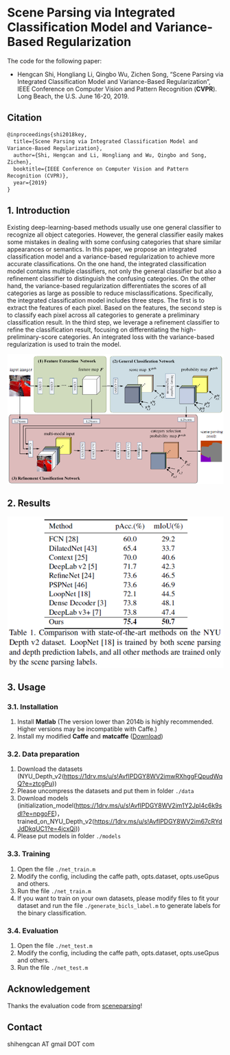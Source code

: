 # Scene Parsing via Integrated Classification Model and Variance-Based Regularization

The code for the following paper:
* Hengcan Shi, Hongliang Li, Qingbo Wu, Zichen Song, “Scene Parsing via Integrated Classification Model and Variance-Based Regularization”, IEEE Conference on Computer Vision and Pattern Recognition (**CVPR**). Long Beach, the U.S. June 16-20, 2019. 

## Citation
```
@inproceedings{shi2018key,
  title={Scene Parsing via Integrated Classification Model and Variance-Based Regularization},
  author={Shi, Hengcan and Li, Hongliang and Wu, Qingbo and Song, Zichen},
  booktitle={IEEE Conference on Computer Vision and Pattern Recognition (CVPR)},
  year={2019}
}
```

## 1. Introduction
Existing deep-learning-based methods usually use one general classifier to recognize all object categories. However, the general classifier easily makes some mistakes in dealing with some confusing categories that share similar appearances or semantics. In this paper, we propose an integrated classification model and a variance-based regularization to achieve more accurate classifications. On
the one hand, the integrated classification model contains multiple classifiers, not only the general classifier but also a refinement classifier to distinguish the confusing categories. On the other hand, the variance-based regularization differentiates the scores of all categories as large as possible to reduce misclassifications. Specifically, the integrated classification model includes three steps. The
first is to extract the features of each pixel. Based on the features, the second step is to classify each pixel across all categories to generate a preliminary classification result. In the third step, we leverage a refinement classifier to refine the classification result, focusing on differentiating the high-preliminary-score categories. An integrated loss with the variance-based regularization is used to train the model.

![image](illustration/overview.png)

## 2. Results

![image](illustration/results_NYU.png)

## 3. Usage
### 3.1. Installation
1. Install **Matlab** (The version lower than 2014b is highly recommended. Higher versions may be incompatible with Caffe.)
2. Install my modified **Caffe** and **matcaffe** ([Download](https://github.com/shihengcan/caffe-2017))

### 3.2. Data preparation
1. Download the datasets (NYU_Depth_v2(https://1drv.ms/u/s!AvfIPDGY8WV2imwRXhggFQpudWqQ?e=ztcgPu))
2. Please uncompress the datasets and put them in folder `./data`
3. Download models (initialization_model(https://1drv.ms/u/s!AvfIPDGY8WV2im1Y2Jpl4c6k9sdl?e=npgoFE)，trained_on_NYU_Depth_v2(https://1drv.ms/u/s!AvfIPDGY8WV2im67cRYdJdDkqUC1?e=4jcxQi))
4. Please put models in folder `./models`

### 3.3. Training
1. Open the file `./net_train.m`
2. Modify the config, including the caffe path, opts.dataset, opts.useGpus and others.
3. Run the file `./net_train.m`
4. If you want to train on your own datasets, please modify files to fit your dataset and run the file `./generate_bicls_label.m` to generate labels for the binary classification.

### 3.4. Evaluation
1. Open the file `./net_test.m`
2. Modify the config, including the caffe path, opts.dataset, opts.useGpus and others.
3. Run the file `./net_test.m`

## Acknowledgement
Thanks the evaluation code from [sceneparsing](https://github.com/CSAILVision/sceneparsing)!

## Contact
shihengcan AT gmail DOT com

